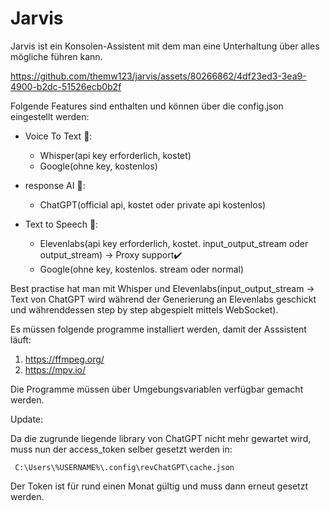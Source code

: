 # Jarvis

Jarvis ist ein Konsolen-Assistent mit dem man eine Unterhaltung über alles mögliche führen kann.


https://github.com/themw123/jarvis/assets/80266862/4df23ed3-3ea9-4900-b2dc-51526ecb0b2f


Folgende Features sind enthalten und können über die config.json eingestellt werden:

- Voice To Text 📝:
    - Whisper(api key erforderlich, kostet)
    - Google(ohne key, kostenlos)

- response AI 🧠:
    - ChatGPT(official api, kostet oder private api kostenlos)

- Text to Speech 💬:
    - Elevenlabs(api key erforderlich, kostet. input_output_stream oder output_stream) -> Proxy support✔️
    - Google(ohne key, kostenlos. stream oder normal)

Best practise hat man mit Whisper und Elevenlabs(input_output_stream -> Text von ChatGPT wird während der Generierung an Elevenlabs geschickt und währenddessen step by step abgespielt mittels WebSocket).


Es müssen folgende programme installiert werden, damit der Asssistent läuft:

1. https://ffmpeg.org/
2. https://mpv.io/

Die Programme müssen über Umgebungsvariablen verfügbar gemacht werden.




Update:

Da die zugrunde liegende library von ChatGPT nicht mehr gewartet wird, muss nun der access_token selber gesetzt werden in:
```
 C:\Users\%USERNAME%\.config\revChatGPT\cache.json
```
Der Token ist für rund einen Monat gültig und muss dann erneut gesetzt werden.


